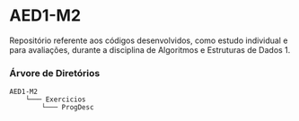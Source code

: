 # AED1-M2
Repositório referente aos códigos desenvolvidos, como estudo individual e para avaliações, durante a disciplina de Algoritmos e Estruturas de Dados 1.

### Árvore de Diretórios
```
AED1-M2
    └─── Exercicios
        └─── ProgDesc
```
